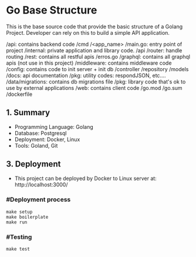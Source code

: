 # Go Base Structure

This is the base source code that provide the basic structure of a Golang Project. Developer can rely on this to build a simple API application.

/api: contains backend code
	/cmd
		/<app_name>
			/main.go: entry point of project
	/internal: private application and library code.
		/api
			/router: handle routing
			/rest: contains all restful apis
				/erros.go
			/graphql: contains all graphql apis (not use in this project)
			/middleware: contains middleware code
		/config: contains code to init server + init db
		/controller
		/repository
		/models
		/docs: api documentation
		/pkg: utility codes: respondJSON, etc….
	/data/migrations: contains db migrations file
	/pkg: library code that's ok to use by external applications
/web: contains client code 
/go.mod
/go.sum
/dockerfile

## 1. Summary

- Programming Language: Golang
- Database: Postgresql
- Deployment: Docker, Linux
- Tools: Goland, Git

## 3. Deployment

- This project can be deployed by Docker to Linux server at: http://localhost:3000/

### #Deployment process

```
make setup
make boilerplate
make run
```

### #Testing

```
make test
```
